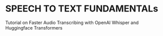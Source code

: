 # SPEECH TO TEXT FUNDAMENTALs
Tutorial on Faster Audio Transcribing with OpenAI Whisper and Huggingface Transformers
